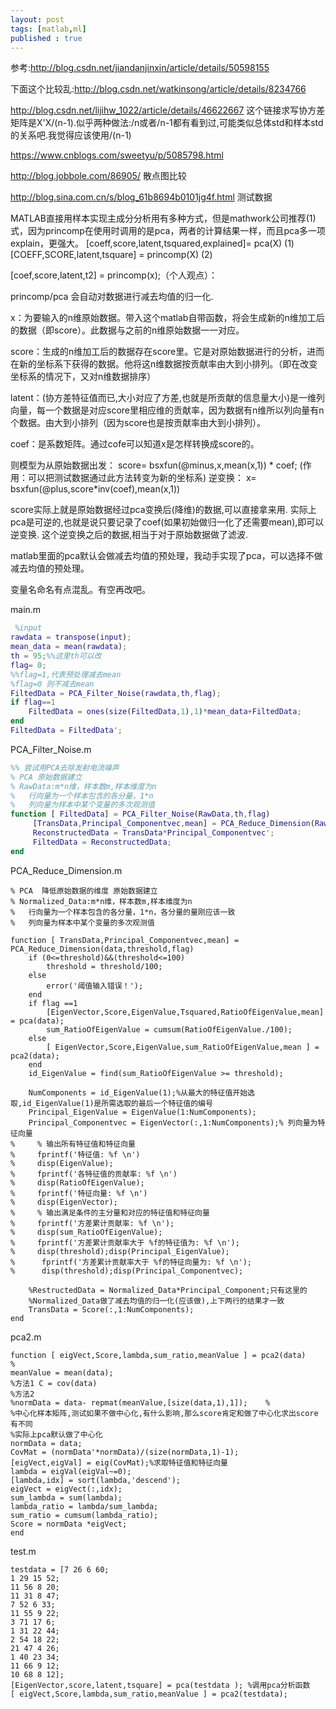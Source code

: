 ```yaml
---
layout: post
tags: [matlab,ml]
published : true
---
```



参考:http://blog.csdn.net/jiandanjinxin/article/details/50598155

下面这个比较乱:http://blog.csdn.net/watkinsong/article/details/8234766

http://blog.csdn.net/lijihw_1022/article/details/46622667  这个链接求写协方差矩阵是X'X/(n-1).似乎两种做法:/n或者/n-1都有看到过,可能类似总体std和样本std的关系吧.我觉得应该使用/(n-1)

https://www.cnblogs.com/sweetyu/p/5085798.html

http://blog.jobbole.com/86905/  散点图比较

http://blog.sina.com.cn/s/blog_61b8694b0101jg4f.html  测试数据

MATLAB直接用样本实现主成分分析用有多种方式，但是mathwork公司推荐(1)式，因为princomp在使用时调用的是pca，两者的计算结果一样，而且pca多一项explain，更强大。
[coeff,score,latent,tsquared,explained]= pca(X)      (1)
[COEFF,SCORE,latent,tsquare] = princomp(X)        (2)


[coef,score,latent,t2] = princomp(x);（个人观点）：

princomp/pca 会自动对数据进行减去均值的归一化.

x：为要输入的n维原始数据。带入这个matlab自带函数，将会生成新的n维加工后的数据（即score）。此数据与之前的n维原始数据一一对应。

score：生成的n维加工后的数据存在score里。它是对原始数据进行的分析，进而在新的坐标系下获得的数据。他将这n维数据按贡献率由大到小排列。（即在改变坐标系的情况下，又对n维数据排序）

latent：(协方差特征值而已,大小对应了方差,也就是所贡献的信息量大小)是一维列向量，每一个数据是对应score里相应维的贡献率，因为数据有n维所以列向量有n个数据。由大到小排列（因为score也是按贡献率由大到小排列）。

coef：是系数矩阵。通过cofe可以知道x是怎样转换成score的。

则模型为从原始数据出发：
score= bsxfun(@minus,x,mean(x,1)) * coef;
(作用：可以把测试数据通过此方法转变为新的坐标系)
逆变换：
x= bsxfun(@plus,score*inv(coef),mean(x,1))


score实际上就是原始数据经过pca变换后(降维)的数据,可以直接拿来用.
实际上pca是可逆的,也就是说只要记录了coef(如果初始做归一化了还需要mean),即可以逆变换.
这个逆变换之后的数据,相当于对于原始数据做了滤波.



matlab里面的pca默认会做减去均值的预处理，我动手实现了pca，可以选择不做减去均值的预处理。

变量名命名有点混乱。有空再改吧。

main.m



```matlab
 %input
rawdata = transpose(input);
mean_data = mean(rawdata);
th = 95;%%这里th可以改
flag= 0;
%%flag=1,代表预处理减去mean
%flag=0 则不减去mean
FiltedData = PCA_Filter_Noise(rawdata,th,flag);
if flag==1
    FiltedData = ones(size(FiltedData,1),1)*mean_data+FiltedData;
end
FiltedData = FiltedData';

```

PCA_Filter_Noise.m  

```matlab
%% 尝试用PCA去除发射电流噪声
% PCA 原始数据建立
% RawData:m*n维，样本数m,样本维度为n
%   行向量为一个样本包含的各分量，1*n
%   列向量为样本中某个变量的多次观测值
function [ FiltedData] = PCA_Filter_Noise(RawData,th,flag)
     [TransData,Principal_Componentvec,mean] = PCA_Reduce_Dimension(RawData,th,flag);
     ReconstructedData = TransData*Principal_Componentvec';
     FiltedData = ReconstructedData;          
end
```

PCA_Reduce_Dimension.m    
```
% PCA  降低原始数据的维度 原始数据建立
% Normalized_Data:m*n维，样本数m,样本维度为n
%   行向量为一个样本包含的各分量，1*n，各分量的量刚应该一致
%   列向量为样本中某个变量的多次观测值

function [ TransData,Principal_Componentvec,mean] = PCA_Reduce_Dimension(data,threshold,flag)
    if (0<=threshold)&&(threshold<=100)
        threshold = threshold/100;
    else
        error('阈值输入错误！');
    end
    if flag ==1
        [EigenVector,Score,EigenValue,Tsquared,RatioOfEigenValue,mean] = pca(data);
        sum_RatioOfEigenValue = cumsum(RatioOfEigenValue./100);
    else
        [ EigenVector,Score,EigenValue,sum_RatioOfEigenValue,mean ] = pca2(data);
    end
    id_EigenValue = find(sum_RatioOfEigenValue >= threshold);

    NumComponents = id_EigenValue(1);%从最大的特征值开始选取,id_EigenValue(1)是所需选取的最后一个特征值的编号
    Principal_EigenValue = EigenValue(1:NumComponents);
    Principal_Componentvec = EigenVector(:,1:NumComponents);% 列向量为特征向量
%     % 输出所有特征值和特征向量
%     fprintf('特征值: %f \n')
%     disp(EigenValue);
%     fprintf('各特征值的贡献率: %f \n')
%     disp(RatioOfEigenValue);
%     fprintf('特征向量: %f \n')
%     disp(EigenVector);
%     % 输出满足条件的主分量和对应的特征值和特征向量
%     fprintf('方差累计贡献率: %f \n');
%     disp(sum_RatioOfEigenValue);
%     fprintf('方差累计贡献率大于 %f的特征值为: %f \n');
%     disp(threshold);disp(Principal_EigenValue);
%      fprintf('方差累计贡献率大于 %f的特征向量为: %f \n');
%      disp(threshold);disp(Principal_Componentvec);

    %RestructedData = Normalized_Data*Principal_Component;只有这里的
    %Normalized_Data做了减去均值的归一化(应该做),上下两行的结果才一致
    TransData = Score(:,1:NumComponents);
end

```


pca2.m    

```
function [ eigVect,Score,lambda,sum_ratio,meanValue ] = pca2(data)
%
meanValue = mean(data);
%方法1 C = cov(data)
%方法2
%normData = data- repmat(meanValue,[size(data,1),1]);    %
%中心化样本矩阵,测试如果不做中心化,有什么影响,那么score肯定和做了中心化求出score有不同
%实际上pca默认做了中心化
normData = data;
CovMat = (normData'*normData)/(size(normData,1)-1);
[eigVect,eigVal] = eig(CovMat);%求取特征值和特征向量
lambda = eigVal(eigVal~=0);
[lambda,idx] = sort(lambda,'descend');
eigVect = eigVect(:,idx);
sum_lambda = sum(lambda);
lambda_ratio = lambda/sum_lambda;
sum_ratio = cumsum(lambda_ratio);
Score = normData *eigVect;
end
```



test.m
```
testdata = [7 26 6 60;
1 29 15 52;
11 56 8 20;
11 31 8 47;
7 52 6 33;
11 55 9 22;
3 71 17 6;
1 31 22 44;
2 54 18 22;
21 47 4 26;
1 40 23 34;
11 66 9 12;
10 68 8 12];
[EigenVector,score,latent,tsquare] = pca(testdata ); %调用pca分析函数
[ eigVect,Score,lambda,sum_ratio,meanValue ] = pca2(testdata);

```
